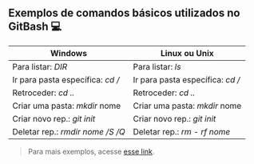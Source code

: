## Exemplos de comandos básicos utilizados no GitBash :computer: ##

| Windows                          | Linux ou Unix                    |
| -------------------------------- | -------------------------------- |
| Para listar: *DIR*               | Para listar: *ls*                |
| Ir para pasta específica: *cd /* | Ir para pasta específica: *cd /* |
| Retroceder: *cd ..*              | Retroceder: *cd ..*              |
| Criar uma pasta: *mkdir* nome    | Criar uma pasta: *mkdir* nome    |
| Criar novo rep.: *git init*      | Criar novo rep.: *git init*      |
| Deletar rep.: *rmdir nome /S /Q* | Deletar rep.: *rm - rf nome*     |

> Para mais exemplos, acesse [esse link](https://www.hostinger.com.br/tutoriais/comandos-basicos-de-git?ppc_campaign=google_performance_max&gclid=CjwKCAjw2f-VBhAsEiwAO4lNeLzJJ4eXBpDP0VfBS5LR94QkA0AONkW8CgtHCd7DzNcgfjrepxKVKRoCvbwQAvD_BwE).

